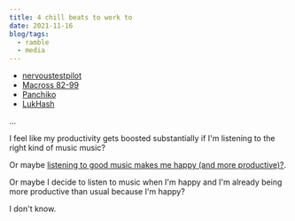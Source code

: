 ```yaml
---
title: 4 chill beats to work to
date: 2021-11-16
blog/tags:
  - ramble
  - media
---
```


- [nervoustestpilot](https://nervoustestpilot.co.uk/)
- [Macross 82-99](https://macross82-99.bandcamp.com/)
- [Panchiko](https://en.wikipedia.org/wiki/Panchiko)
- [LukHash](https://www.lukhash.com/)

...

I feel like my productivity gets boosted substantially if I'm listening to the right kind of music music?

Or maybe [listening to good music makes me happy (and more productive)?](https://www.bbc.com/worklife/article/20200317-does-music-help-us-work-it-depends).

Or maybe I decide to listen to music when I'm happy and I'm already being more productive than usual because I'm happy?

I don't know.
